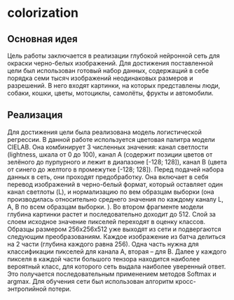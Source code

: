 # colorization
## Основная идея
Цель работы заключается в реализации глубокой нейронной сеть для окраски черно-белых изображений. Для достижения поставленной цели был использован готовый набор данных, содержащий в себе порядка семи тысяч изображений неодинаковых размеров и разрешений. В него входят картинки, на которых представлены люди, собаки, кошки, цветы, мотоциклы, самолёты, фрукты и автомобили. 
## Реализация
Для достижения цели была реализована модель логистической регрессии. В данной работе используется цветовая палитра модели CIELAB. Она комбинирует 3 численных значения: канал светлости (lightness, шкала от 0 до 100), канал A (содержит позиции цветов от зелёного до пурпурного и лежит в диапазоне [-128; 128]), канал B (цвета от синего до желтого в промежутке [-128; 128]).
Перед подачей набора данных в сеть, они проходят предобработку. Она включает в себя перевод изображений в черно-белый формат, который оставляет один канал светлоты (L), и нормализацию по вем образцам выборки (она производилась относительно среднего значения по каждому каналу L, A, B по всем образцам выборки. ).
Во втором фрагменте модели глубина картинки растет и последовательно доходит до 512. Слой за слоем исходное значение пикселей переходят в оценку классов.  Образцы размером 256х256х512 уже выходят из сети и подвергаются следующим преобразованиям. Каждое изображение из батча делиться на 2 части (глубина каждого равна 256). Одна часть нужна для классификации пикселей для канала A, вторая – для B.
Далее у каждого пикселя в каждой части большого тензора находится наиболее вероятный класс, для которого сеть выдала наиболее уверенный ответ. Это получается последовательным применением методов Softmax и argmax.
Для обучения сети был использован алгоритм кросс-энтропийной потери.
